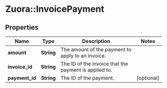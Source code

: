 # Zuora::InvoicePayment

## Properties
Name | Type | Description | Notes
------------ | ------------- | ------------- | -------------
**amount** | **String** | The amount of the payment to apply to an invoice.  | 
**invoice_id** | **String** | The ID of the invoice that the payment is applied to.  | 
**payment_id** | **String** | The ID of the payment.  | [optional] 


